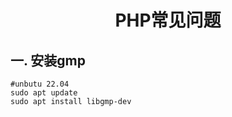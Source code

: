 # <center>PHP常见问题</center>

## 一. 安装gmp
```shell
#unbutu 22.04
sudo apt update
sudo apt install libgmp-dev
```




